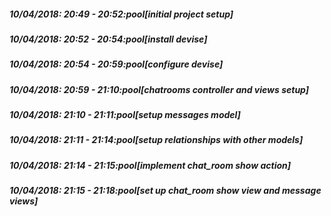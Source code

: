 
##### 10/04/2018: 20:49 - 20:52:pool[initial project setup]

##### 10/04/2018: 20:52 - 20:54:pool[install devise]

##### 10/04/2018: 20:54 - 20:59:pool[configure devise]

##### 10/04/2018: 20:59 - 21:10:pool[chatrooms controller and views setup]

##### 10/04/2018: 21:10 - 21:11:pool[setup messages model]

##### 10/04/2018: 21:11 - 21:14:pool[setup relationships with other models]

##### 10/04/2018: 21:14 - 21:15:pool[implement chat_room show action]

##### 10/04/2018: 21:15 - 21:18:pool[set up chat_room show view and message views]
